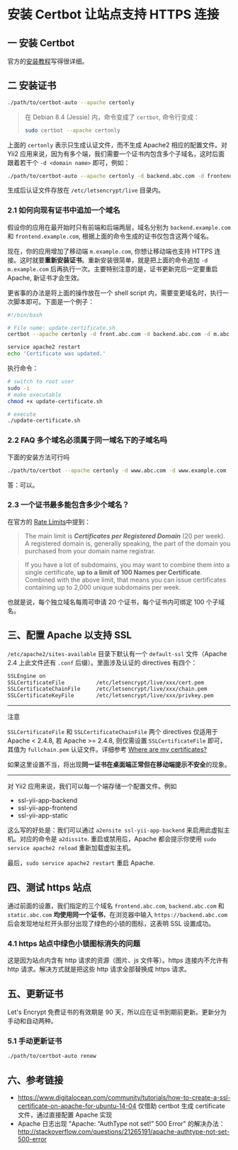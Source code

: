 # 安装 Certbot 让站点支持 HTTPS 连接

## 一 安装 Certbot

官方的[安装教程](https://certbot.eff.org/#debianjessie-apache)写得很详细。

## 二 安装证书

```bash
./path/to/certbot-auto --apache certonly
```

> 在 Debian 8.4 (Jessie) 内，命令变成了 `certbot`, 命令行变成：
> 
> ```bash
> sudo certbot --apache certonly
> ```


上面的 `certonly` 表示只生成认证文件，而不生成 Apache2 相应的配置文件。对 Yii2 应用来说，因为有多个端，我们需要一个证书内包含多个子域名，这时后面跟着若干个 `-d <domain name>` 即可，例如：

```bash
./path/to/certbot-auto --apache certonly -d backend.abc.com -d frontend.abc.com
```

生成后认证文件存放在 `/etc/letsencrypt/live` 目录内。

### 2.1 如何向现有证书中追加一个域名

假设你的应用在最开始时只有前端和后端两层，域名分别为 `backend.example.com` 和 `frontend.example.com`, 根据上面的命令生成的证书仅包含这两个域名。

现在，你的应用增加了移动端 `m.example.com`, 你想让移动端也支持 HTTPS 连接。这时就要**重新安装证书**。重新安装很简单，就是把上面的命令追加 `-d m.example.com` 后再执行一次。主要特别注意的是，证书更新完后一定要重启 Apache, 新证书才会生效。

更省事的办法是将上面的操作放在一个 shell script 内，需要变更域名时，执行一次脚本即可。下面是一个例子：

```bash
#!/bin/bash

# File name: update-certificate.sh
certbot --apache certonly -d front.abc.com -d backend.abc.com -d m.abc.com -d m.example.com

service apache2 restart
echo 'Certificate was updated.'
```

执行命令：

```bash
# switch to root user
sudo -i
# make executable
chmod +x update-certificate.sh

# execute
./update-certificate.sh
```


### 2.2 FAQ 多个域名必须属于同一域名下的子域名吗

下面的安装方法可行吗

```bash
./path/to/certbot --apache certonly -d www.abc.com -d www.example.com
```

答：可以。

### 2.3 一个证书最多能包含多少个域名？

在官方的 [Rate Limits](https://letsencrypt.org/docs/rate-limits/)中提到：

> The main limit is _**Certificates per Registered Domain**_ (20 per week). A registered domain is, generally speaking, the part of the domain you purchased from your domain name registrar.

> If you have a lot of subdomains, you may want to combine them into a single certificate, **up to a limit of 100 Names per Certificate**. Combined with the above limit, that means you can issue certificates containing up to 2,000 unique subdomains per week.

也就是说，每个独立域名每周可申请 20 个证书，每个证书内可绑定 100 个子域名。

## 三、配置 Apache 以支持 SSL

`/etc/apache2/sites-available` 目录下默认有一个 `default-ssl` 文件（Apache 2.4 上此文件还有 `.conf` 后缀）。里面涉及认证的 directives 有四个：

```bash
SSLEngine on 
SSLCertificateFile          /etc/letsencrypt/live/xxx/cert.pem
SSLCertificateChainFile     /etc/letsencrypt/live/xxx/chain.pem
SSLCertificateKeyFile       /etc/letsencrypt/live/xxx/privkey.pem
```

----

注意

`SSLCertificateFile` 和 `SSLCertificateChainFile` 两个 directives 仅适用于 Apache < 2.4.8, 若 Apache >= 2.4.8, 则仅需设置 `SSLCertificateFile` 即可，其值为 `fullchain.pem` 认证文件。详细参考 [Where are my certificates?](http://letsencrypt.readthedocs.io/en/latest/using.html#where-are-my-certificates)

如果这里设置不当，将出现**同一证书在桌面端正常但在移动端提示不安全**的现象。

----

对 Yii2 应用来说，我们可以每一个端存储一个配置文件。例如

- ssl-yii-app-backend
- ssl-yii-app-frontend
- ssl-yii-app-static

这么写的好处是：我们可以通过 `a2ensite ssl-yii-app-backend` 来启用此虚拟主机。对应的命令是 `a2dissite`. 重启或禁用后，Apache 都会提示你使用 `sudo service apache2 reload` 重新加载虚拟主机。

最后，`sudo service apache2 restart` 重启 Apache.

## 四、测试 https 站点

通过前面的设置，我们指定的三个域名 `frontend.abc.com`, `backend.abc.com` 和 `static.abc.com` **均使用同一个证书**，在浏览器中输入 `https://backend.abc.com` 后会发现地址栏开头部分出现了绿色的小锁的图标，这表明 SSL 设置成功。

### 4.1 https 站点中绿色小锁图标消失的问题

这是因为站点内含有 http 请求的资源（图片、js 文件等）。https 连接内不允许有 http 请求。解决方式就是把这些 http 请求全部替换成 https 请求。

## 五、更新证书

Let's Encrypt 免费证书的有效期是 90 天，所以应在证书到期前更新。更新分为手动和自动两种。

### 5.1 手动更新证书

```bash
./path/to/certbot-auto renew
```

## 六、参考链接

- https://www.digitalocean.com/community/tutorials/how-to-create-a-ssl-certificate-on-apache-for-ubuntu-14-04 仅借助 certbot 生成 certificate 文件，通过直接配置 Apache 实现
- Apache 日志出现 "Apache: “AuthType not set!” 500 Error" 的解决办法：http://stackoverflow.com/questions/21265191/apache-authtype-not-set-500-error
